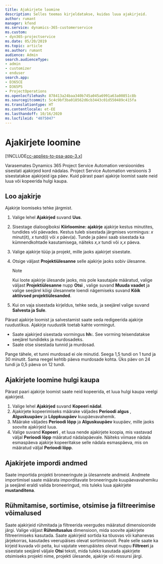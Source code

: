 ```yaml
---
title: Ajakirjete loomine
description: Selles teemas kirjeldatakse, kuidas luua ajakirjeid.
author: rumant
manager: kfend
ms.service: dynamics-365-customerservice
ms.custom:
- dyn365-projectservice
ms.date: 05/20/2019
ms.topic: article
ms.author: rumant
audience: Admin
search.audienceType:
- admin
- customizer
- enduser
search.app:
- D365CE
- D365PS
- ProjectOperations
ms.openlocfilehash: 878413a24baa340b745a045a6991a63a00851c8b
ms.sourcegitcommit: 5c4c9bf3ba018562d6cb3443c01d550489c415fa
ms.translationtype: HT
ms.contentlocale: et-EE
ms.lasthandoff: 10/16/2020
ms.locfileid: "4075047"
---
```

# <a name="create-time-entries"></a>Ajakirjete loomine

[!INCLUDE[cc-applies-to-psa-app-3.x](../includes/cc-applies-to-psa-app-3x.md)]

Varasemates Dynamics 365 Project Service Automation versioonides sisestati ajakirjeid kord nädalas. Project Service Automation versioonis 3 sisestatakse ajakirjeid iga päev. Kuid pärast paari ajakirje loomist saate neid luua või kopeerida hulgi kaupa.

## <a name="create-a-time-entry"></a>Loo ajakirje

Ajakirje loomiseks tehke järgmist.

1. Valige lehel **Ajakirjed** suvand **Uus**.
2. Sisestage dialoogiboksi **Kiirloomine: ajakirje** ajakirje kestus minutites, tundides või päevades. Kestus tuleb sisestada järgmises vormingus: *x* minut(it), *x* tund(i) või *x* päev(a). Tunde ja päevi saab sisestada ka kümnendkohtade kasutamisega, näiteks *x,x* tundi või *x,x* päeva.
3. Valige ajakirje tüüp ja projekt, mille jaoks ajakirjet sisestate.
4. Otsige väljast **Projektiülesanne** selle ajakirje jaoks sobiv ülesanne.

    > [!NOTE]
    > Kui loote ajakirje ülesande jaoks, mis pole kasutajale määratud, valige väljast **Projektiülesanne** nupp **Otsi** , valige suvand **Muuda vaadet** ja valige seejärel kõigi ülesannete loendi nägemiseks suvand **Kõik aktiivsed projektiülesanded**.

5. Kui on vaja sisestada kirjeldus, tehke seda, ja seejärel valige suvand **Salvesta ja Sule**.

Pärast ajakirje loomist ja salvestamist saate seda redigeerida ajakirje ruudustikus. Ajakirje ruudustik toetab kahte vormingut.

- Saate ajakirjed sisestada vormingus **hh:**. See vorming teisendatakse seejärel tundideks ja murdosadeks.
- Saate otse sisestada tunnid ja murdosad.

Pange tähele, et tunni murdosad ei ole minutid. Seega 1,5 tundi on 1 tund ja 30 minutit. Sama reegel kehtib päeva murdosade kohta. Üks päev on 24 tundi ja 0,5 päeva on 12 tundi.

## <a name="bulk-create-time-entries"></a>Ajakirjete loomine hulgi kaupa

Pärast paari ajakirje loomist saate neid kopeerida, et luua hulgi kaupa veelgi ajakirjeid.

1. Valige lehel **Ajakirjed** suvand **Kopeeri nädal**.
2. Ajakirjete kopeerimiseks määrake väljades **Perioodi algus** , **Alguskuupäev** ja **Lõppkuupäev** kuupäevavahemik.
3. Määrake väljades **Perioodi lõpp** ja **Alguskuupäev** kuupäev, mille jaoks soovite ajakirjeid luua.
4. Valige suvand **Kopeeri** , et luua nende ajakirjete koopia, mis vastavad väljal **Perioodi lõpp** määratud nädalapäevale. Näiteks viimase nädala esmaspäeva ajakirje kopeeritakse selle nädala esmaspäeva, mis on määratud väljal **Perioodi lõpp**.

## <a name="import-data-for-time-entries"></a>Ajakirjete impordi andmed

Saate importida projekti broneeringute ja ülesannete andmeid. Andmete importimisel saate määrata imporditavate broneeringute kuupäevavahemiku ja seejärel eraldi valida broneeringud, mis tuleks luua ajakirjete **mustanditena**.

## <a name="group-by-sort-search-and-filter-capabilities"></a>Rühmitamise, sortimise, otsimise ja filtreerimise võimalused

Saate ajakirjeid rühmitada ja filtreerida veergudes määratud dimensioonide järgi. Valige väljast **Rühmitusalus** dimensioon, mida soovite ajakirjete filtreerimiseks kasutada. Saate ajakirjeid sortida ka tõusvas või kahanevas järjekorras, kasutades veerupäises olevat sortimisnoolt. Peale selle saate ka kirjeid kuvada või peita, kui vajutate veerupäistes olevat nuppu **Filtreeri** ja sisestate seejärel väljale **Otsi** teksti, mida tuleks kasutada ajakirjete otsimiseks projekti nime, projekti ülesande, ajakirje või ressursi järgi.
